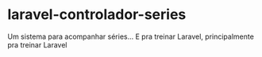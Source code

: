 # laravel-controlador-series
Um sistema para acompanhar séries... E pra treinar Laravel, principalmente pra treinar Laravel
